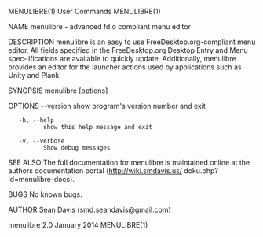 MENULIBRE(1)                                                       User Commands                                                      MENULIBRE(1)

NAME
       menulibre - advanced fd.o compliant menu editor

DESCRIPTION
       menulibre is an easy to use FreeDesktop.org-compliant menu editor. All fields specified in the FreeDesktop.org Desktop Entry and Menu spec‐
       ifications are available to quickly update. Additionally, menulibre provides an editor for the launcher actions used by  applications  such
       as Unity and Plank.

SYNOPSIS
       menulibre [options]

OPTIONS
       --version
              show program's version number and exit

       -h, --help
              show this help message and exit

       -v, --verbose
              Show debug messages

SEE ALSO
       The full documentation for menulibre is maintained online at the authors documentation portal ⟨http://wiki.smdavis.us/
       doku.php?id=menulibre-docs⟩.

BUGS
       No known bugs.

AUTHOR
       Sean Davis (smd.seandavis@gmail.com)

menulibre 2.0                                                      January 2014                                                       MENULIBRE(1)
